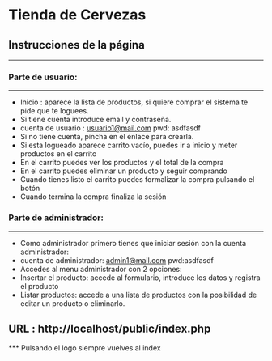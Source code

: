 # Tienda de Cervezas

## Instrucciones de la página
---

### Parte de usuario:
---

- Inicio : aparece la lista de productos, si quiere comprar el sistema te pide que te loguees.
- Si tiene cuenta introduce email y contraseña.
- cuenta de usuario : usuario1@mail.com pwd: asdfasdf
- Si no tiene cuenta, pincha en el enlace para crearla.
- Si esta logueado aparece carrito vacío, puedes ir a inicio y meter productos en el carrito
- En el carrito puedes ver los productos y el total de la compra
- En el carrito puedes eliminar un producto y seguir comprando
- Cuando tienes listo el carrito puedes formalizar la compra pulsando el botón
- Cuando termina la compra finaliza la sesión

### Parte de administrador:
---

- Como administrador primero tienes que iniciar sesión con la cuenta administrador:
- cuenta de administrador: admin1@mail.com pwd:asdfasdf
- Accedes al menu administrador con 2 opciones:
- Insertar el producto: accede al formulario, introduce los datos y registra el producto
- Listar productos: accede a una lista de productos con la posibilidad de editar un producto o eliminarlo.

## URL : http://localhost/public/index.php

*** Pulsando el logo siempre vuelves al index


